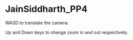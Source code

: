 # JainSiddharth_PP4
WASD to translate the camera.

Up and Down keys to change zoom in and out respectively.
